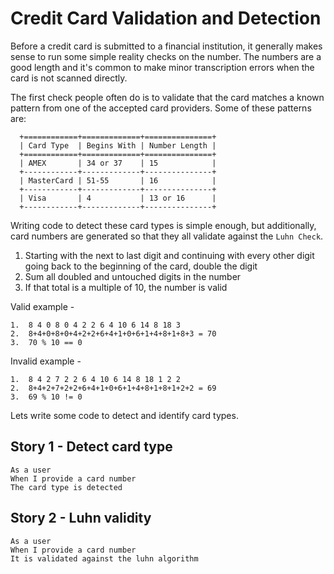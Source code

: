 # Credit Card Validation and Detection

Before a credit card is submitted to a financial institution, it generally makes sense to run some simple reality checks on the number. The numbers are a good length and it's common to make minor transcription errors when the card is not scanned directly.

The first check people often do is to validate that the card matches a known pattern from one of the accepted card providers. Some of these patterns are:

      +============+=============+===============+
      | Card Type  | Begins With | Number Length |
      +============+=============+===============+
      | AMEX       | 34 or 37    | 15            |
      +------------+-------------+---------------+
      | MasterCard | 51-55       | 16            |
      +------------+-------------+---------------+
      | Visa       | 4           | 13 or 16      |
      +------------+-------------+---------------+

Writing code to detect these card types is simple enough, but additionally, card numbers are generated so that they all validate against the `Luhn Check`.

1. Starting with the next to last digit and continuing with every other
   digit going back to the beginning of the card, double the digit
2. Sum all doubled and untouched digits in the number
3. If that total is a multiple of 10, the number is valid

Valid example -

    1.  8 4 0 8 0 4 2 2 6 4 10 6 14 8 18 3
    2.  8+4+0+8+0+4+2+2+6+4+1+0+6+1+4+8+1+8+3 = 70
    3.  70 % 10 == 0

Invalid example -

    1.  8 4 2 7 2 2 6 4 10 6 14 8 18 1 2 2
    2.  8+4+2+7+2+2+6+4+1+0+6+1+4+8+1+8+1+2+2 = 69
    3.  69 % 10 != 0


Lets write some code to detect and identify card types.

## Story 1 - Detect card type

    As a user
    When I provide a card number
    The card type is detected

## Story 2 - Luhn validity

    As a user
    When I provide a card number
    It is validated against the luhn algorithm

